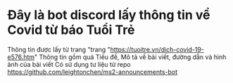 # Đây là bot discord lấy thông tin về Covid từ báo Tuổi Trẻ 
Thông tin được lấy từ trang "trang "https://tuoitre.vn/dich-covid-19-e576.htm"
Thông tin gồm quá Tiêu đề, Mô tả về bài viết, đường dẫn và hình ảnh của bài viết
Có sử dụng tư liệu từ repo https://github.com/leightonchen/ms2-announcements-bot

